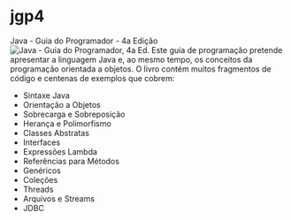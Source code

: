 # jgp4
Java - Guia do Programador - 4a Edição
![Java - Guia do Programador, 4a Ed.](https://github.com/pjandl/jgp4/blob/master/repo-cover-jgp4.png?raw=true)
Este guia de programação pretende apresentar a linguagem Java e, ao mesmo tempo, os conceitos da programação orientada a objetos.
O livro contém muitos fragmentos de código e centenas de exemplos que cobrem:
-	Sintaxe Java
-	Orientação a Objetos
-	Sobrecarga e Sobreposição
-	Herança e Polimorfismo
-	Classes Abstratas
-	Interfaces
-	Expressões Lambda
-	Referências para Métodos
-	Genéricos
-	Coleções
-	Threads
-	Arquivos e Streams
-	JDBC
